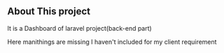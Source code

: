 ## About This project
<p>It is a Dashboard of laravel project(back-end part)</p>
<p>Here manithings are missing I haven't included for my client requirement</p>
